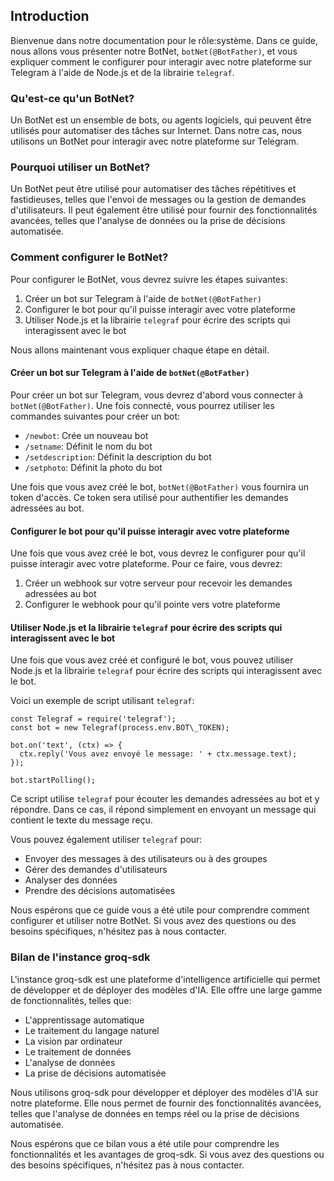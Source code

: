  

## Introduction

Bienvenue dans notre documentation pour le rôle:système. Dans ce guide, nous allons vous présenter notre BotNet, `botNet(@BotFather)`, et vous expliquer comment le configurer pour interagir avec notre plateforme sur Telegram à l'aide de Node.js et de la librairie `telegraf`.

### Qu'est-ce qu'un BotNet?

Un BotNet est un ensemble de bots, ou agents logiciels, qui peuvent être utilisés pour automatiser des tâches sur Internet. Dans notre cas, nous utilisons un BotNet pour interagir avec notre plateforme sur Telegram.

### Pourquoi utiliser un BotNet?

Un BotNet peut être utilisé pour automatiser des tâches répétitives et fastidieuses, telles que l'envoi de messages ou la gestion de demandes d'utilisateurs. Il peut également être utilisé pour fournir des fonctionnalités avancées, telles que l'analyse de données ou la prise de décisions automatisée.

### Comment configurer le BotNet?

Pour configurer le BotNet, vous devrez suivre les étapes suivantes:

1. Créer un bot sur Telegram à l'aide de `botNet(@BotFather)`
2. Configurer le bot pour qu'il puisse interagir avec votre plateforme
3. Utiliser Node.js et la librairie `telegraf` pour écrire des scripts qui interagissent avec le bot

Nous allons maintenant vous expliquer chaque étape en détail.

#### Créer un bot sur Telegram à l'aide de `botNet(@BotFather)`

Pour créer un bot sur Telegram, vous devrez d'abord vous connecter à `botNet(@BotFather)`. Une fois connecté, vous pourrez utiliser les commandes suivantes pour créer un bot:

* `/newbot`: Crée un nouveau bot
* `/setname`: Définit le nom du bot
* `/setdescription`: Définit la description du bot
* `/setphoto`: Définit la photo du bot

Une fois que vous avez créé le bot, `botNet(@BotFather)` vous fournira un token d'accès. Ce token sera utilisé pour authentifier les demandes adressées au bot.

#### Configurer le bot pour qu'il puisse interagir avec votre plateforme

Une fois que vous avez créé le bot, vous devrez le configurer pour qu'il puisse interagir avec votre plateforme. Pour ce faire, vous devrez:

1. Créer un webhook sur votre serveur pour recevoir les demandes adressées au bot
2. Configurer le webhook pour qu'il pointe vers votre plateforme

#### Utiliser Node.js et la librairie `telegraf` pour écrire des scripts qui interagissent avec le bot

Une fois que vous avez créé et configuré le bot, vous pouvez utiliser Node.js et la librairie `telegraf` pour écrire des scripts qui interagissent avec le bot.

Voici un exemple de script utilisant `telegraf`:

```
const Telegraf = require('telegraf');
const bot = new Telegraf(process.env.BOT\_TOKEN);

bot.on('text', (ctx) => {
  ctx.reply('Vous avez envoyé le message: ' + ctx.message.text);
});

bot.startPolling();
```

Ce script utilise `telegraf` pour écouter les demandes adressées au bot et y répondre. Dans ce cas, il répond simplement en envoyant un message qui contient le texte du message reçu.

Vous pouvez également utiliser `telegraf` pour:

* Envoyer des messages à des utilisateurs ou à des groupes
* Gérer des demandes d'utilisateurs
* Analyser des données
* Prendre des décisions automatisées

Nous espérons que ce guide vous a été utile pour comprendre comment configurer et utiliser notre BotNet. Si vous avez des questions ou des besoins spécifiques, n'hésitez pas à nous contacter.

### Bilan de l'instance groq-sdk

L'instance groq-sdk est une plateforme d'intelligence artificielle qui permet de développer et de déployer des modèles d'IA. Elle offre une large gamme de fonctionnalités, telles que:

* L'apprentissage automatique
* Le traitement du langage naturel
* La vision par ordinateur
* Le traitement de données
* L'analyse de données
* La prise de décisions automatisée

Nous utilisons groq-sdk pour développer et déployer des modèles d'IA sur notre plateforme. Elle nous permet de fournir des fonctionnalités avancées, telles que l'analyse de données en temps réel ou la prise de décisions automatisée.

Nous espérons que ce bilan vous a été utile pour comprendre les fonctionnalités et les avantages de groq-sdk. Si vous avez des questions ou des besoins spécifiques, n'hésitez pas à nous contacter.

  

  

  

  

  

  

  

  

  

  

  

  

  

  

  

  

  

  

  

  

  

  

  

  

  

  

  

  

  

  

  

  

  

  

  

  

  

  

  

  

  

  

  

  

  

  

  

  

  

  

  

  

  

  

  

  

  

  

  

  

  

  

  

  

  

  

  

  

  

  

  

  

  

  

  

  

  

  

  

  

  

  

  

  

  

  

  

  

  

  

  

  

  

  

  

  

  

  

  

  

  

  

  

  

  

  

  

  

  

  

  

  

  

  

  

  

  

  

  

  

  

  

  

  

  

  

  

  

  

  

  

  

  

  

  

  

  

  

  

  

  

  

  

  

  

  

  

  

  

  

  

  

  

  

  

  

  

  

  

  

  

  

  

  

  

  

  

  

  

  

  

  

  

  

  

  

  

  

  

  

  

  

  

  

  

  

  

  

  

  

  

  

  

  

  

  

  

  

  

  

  

  

  

  

  

  

  

  

  

  

  

  

  

  

  

  

  

  

  

  

  

  

  

  

  

  

  

  

  

  

  

  

  

  

  

  

  

  

  

  

  

  

  

  

  

  

  

  

  

  

  

  

  

  

  

  

  

  

  

  

  

  

  

  

  

  

  

  

  

  

  

  

  

  

  

  

  

  

  

  

  

  

  

  

  

  

  

  

  

  

  

  

  

  

  

  

  

  

  

  

  

  

  

  

  

  

  

  

  

  

  

  

  

  

  

  

  

  

  

  

  

  

  

  

  

  

  

  

  

  

  

  

  

  

  

  

  

  

  

  

  

  

  

  

  

  

  

  

  

  

  

  

  

  

  

  

  

  

  

  

  

  

  

  

  

  

  

  

  

  

  

  

  

  

  

  

  

  

  

  

  

  

  

  

  

  

  

  

  

  

  

  

  

  

  

  

  

  

  

  

  

  

  

  

  

  

  

  

  

  

  

  

  

  

  

  

  

  

  

  

  

  

  

  

  

  

  

  

  

  

  

  

  

  

  

  

  

  

  

  

  

  

  

  

  

  

  

  

  

  

  

  

  

  

  

  

  

  

  

  

  

  

  

  

  

  

  

  

  

  

  

  

  

  

  

  

  

  

  

  

  

  

  

  

  

  

  

  

  

  

  

  

  

  

  

  

  

  

  

  

  

  

  

  

  

  

  

  

  

  

  

  

  

  

  

  

  

  

  

  

  

  

  

  

  

  

  

  

  

  

  

  

  

  

  

  

  

  

  

  

  

  

  

  

  

  

  

  

  

  

  

  

  

  

  

  

  

  

  

  

  

  

  

  

  

  

  

  

  

  

  

  

  

  

  

  

  

  

  

  

  

  

  

  

  

  

  

  

  

  

  

  

  

  

  

  

  

  

  

  

  

  

  

  

  

  

  

  

  

  

  

  

  

  

  

  

  

  

  

  

  

  

  

  

  

  

  

  

  

  

  

  

  

  

  

  

  

  

  

  

  

  

  

  

  

  

  

  

  

  

  

  

  

  

  

  

  

  

  

  

  

  

  

  

  

  

  

  

  

  

  

  

  

  

  

  

  

  

  

  

  

  

  

  

  

  

  

  

  

  

  

  

  

  

  

  

  

  

  

  

  

  

  

  

  

  

  

  

  

  

  

  

  

  

  

  

  

  

  

  

  

  

  

  

  

  

  

  

  

  

  

  

  

  

  

  

  

  

  

  

  

  

  

  

  

  

  

  

  

  

  

  

  

  

  

  

  

  

  

  

  

  

  

  

  

  

  

  

  

  

  

  

  

  

  

  

  

  

  

  

  

  

  

  

  

  

  

  

  

  

  

  

  

  

  

  

  

  

  

  

  

  

  

  

  

  

  

  

  

  

  

  

  

  

  

  

  

  

  

  

  

  

  

  

  

  

  

  

  

  

  

  

  

  

  

  

  

  

  

  

  

  

  

  

  

  

  

  

  

  

  

  

  

  

  

  

  

  

  

  

  

  

  

  

  

  

  

  

  

  

  

  

  

  

  

  

  

  

  

  

  

  

  

  

  

  

  

  

  

  

  

  

  

  

  

  

  

  

  

  

  

  

  

  

  

  

  

  

  

  

  

  

  

  

  

  

  

  

  

  

  

  

  

  

  

  

  

